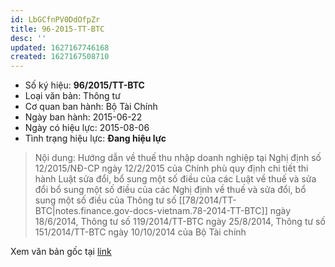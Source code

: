 ```yaml
---
id: LbGCfnPV0DdOfpZr
title: 96-2015-TT-BTC
desc: ''
updated: 1627167746168
created: 1627167508710
---
```


- Số ký hiệu: **96/2015/TT-BTC**
- Loại văn bản: Thông tư
- Cơ quan ban hành: Bộ Tài Chính
- Ngày ban hành: 2015-06-22
- Ngày có hiệu lực: 2015-08-06
- Tình trạng hiệu lực: **Đang hiệu lực**

> Nội dung: Hướng dẫn về thuế thu nhập doanh nghiệp tại Nghị định số 12/2015/NĐ-CP ngày 12/2/2015 của Chính phù quy định chi tiết thi hành Luật sửa đổi, bổ sung một số điều của các Luật về thuế và sửa đổi bổ sung một số điều của các Nghị định về thuế và sửa đổi, bổ sung một số điều của Thông tư số [[78/2014/TT-BTC|notes.finance.gov-docs-vietnam.78-2014-TT-BTC]] ngày 18/6/2014, Thông tư số 119/2014/TT-BTC ngày 25/8/2014, Thông tư số 151/2014/TT-BTC ngày 10/10/2014 của Bộ Tài chính

Xem văn bản gốc tại [link](https://vbpq.mof.gov.vn/Detail?contentType=LegalDocument&id=18727&tab=99)
